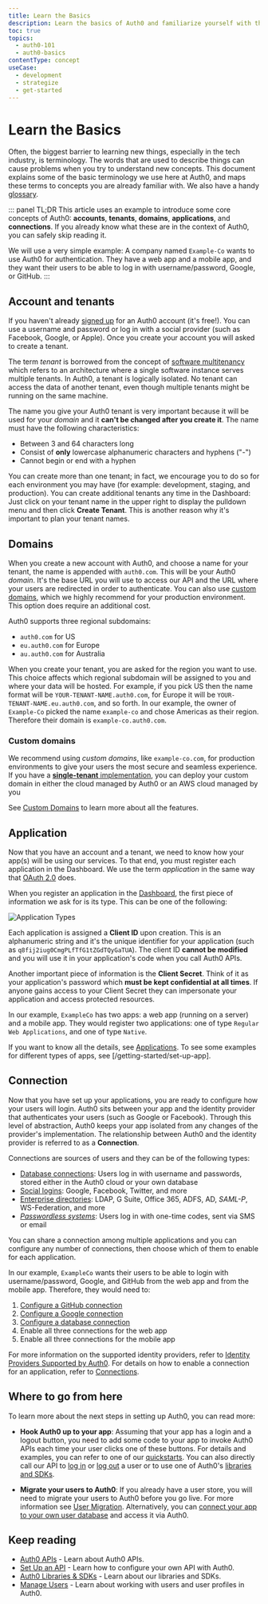 ```yaml
---
title: Learn the Basics
description: Learn the basics of Auth0 and familiarize yourself with the terminology.
toc: true
topics:
  - auth0-101
  - auth0-basics
contentType: concept
useCase:
  - development
  - strategize
  - get-started
---
```

# Learn the Basics

Often, the biggest barrier to learning new things, especially in the tech industry, is terminology. The words that are used to describe things can cause problems when you try to understand new concepts. This document explains some of the basic terminology we use here at Auth0, and maps these terms to concepts you are already familiar with. We also have a handy [glossary](/glossary).

::: panel TL;DR
This article uses an example to introduce some core concepts of Auth0: **accounts**, **tenants**, **domains**, **applications**, and **connections**. If you already know what these are in the context of Auth0, you can safely skip reading it.

We will use a very simple example: A company named `Example-Co` wants to use Auth0 for authentication. They have a web app and a mobile app, and they want their users to be able to log in with username/password, Google, or GitHub.
:::

## Account and tenants

If you haven't already [signed up](https://auth0.com/signup) for an Auth0 account (it's free!). You can use a username and password or log in with a social provider (such as Facebook, Google, or Apple). Once you create your account you will asked to create a tenant. 

The term *tenant* is borrowed from the concept of [software multitenancy](https://en.wikipedia.org/wiki/Multitenancy) which refers to an architecture where a single software instance serves multiple tenants. In Auth0, a tenant is logically isolated. No tenant can access the data of another tenant, even though multiple tenants might be running on the same machine.

The name you give your Auth0 tenant is very important because it will be used for your *domain* and it **can't be changed after you create it**. The name must have the following characteristics: 

- Between 3 and 64 characters long
- Consist of **only** lowercase alphanumeric characters and hyphens ("-")
- Cannot begin or end with a hyphen

You can create more than one tenant; in fact, we encourage you to do so for each environment you may have (for example: development, staging, and production). You can create additional tenants any time in the Dashboard: Just click on your tenant name in the upper right to display the pulldown menu and then click **Create Tenant**. This is another reason why it's important to plan your tenant names. 

## Domains

When you create a new account with Auth0, and choose a name for your tenant, the name is  appended with `auth0.com`. This will be your Auth0 *domain*. It's the base URL you will use to access our API and the URL where your users are redirected in order to authenticate. You can also use [custom domains](#custom-domains), which we highly recommend for your production environment. This option does require an additional cost. 

Auth0 supports three regional subdomains: 
- `auth0.com` for US
- `eu.auth0.com` for Europe
- `au.auth0.com` for Australia

When you create your tenant, you are asked for the region you want to use. This choice affects which regional subdomain will be assigned to you and where your data will be hosted. For example, if you pick US then the name format will be `YOUR-TENANT-NAME.auth0.com`, for Europe it will be `YOUR-TENANT-NAME.eu.auth0.com`, and so forth. In our example, the owner of `Example-Co` picked the name `example-co` and chose Americas as their region. Therefore their domain is `example-co.auth0.com`.

### Custom domains

We recommend using *custom domains*, like `example-co.com`, for production environments to give your users the most secure and seamless experience. If you have a [**single-tenant** implementation](/private-cloud), you can deploy your custom domain in either the cloud managed by Auth0 or an AWS cloud managed by you

See [Custom Domains](/custom-domains) to learn more about all the features. 

## Application

Now that you have an account and a tenant, we need to know how your app(s) will be using our services. To that end, you must register each application in the Dashboard. We use the term *application* in the same way that [OAuth 2.0](https://tools.ietf.org/html/rfc6749#page-6) does.

When you register an application in the [Dashboard](${manage_url}/#/applications), the first piece of information we ask for is its type. This can be one of the following:

![Application Types](/media/articles/getting-started/client-types.png)

Each application is assigned a **Client ID** upon creation. This is an alphanumeric string and it's the unique identifier for your application (such as `q8fij2iug0CmgPLfTfG1tZGdTQyGaTUA`). The client ID **cannot be modified** and you will use it in your application's code when you call Auth0 APIs.

Another important piece of information is the **Client Secret**. Think of it as your application's password which **must be kept confidential at all times**. If anyone gains access to your Client Secret they can impersonate your application and access protected resources.

In our example, `ExampleCo` has two apps: a web app (running on a server) and a mobile app. They would register two applications: one of type `Regular Web Applications`, and one of type `Native`.

If you want to know all the details, see [Applications](/applications). To see some examples for different types of apps, see [/getting-started/set-up-app].

## Connection

Now that you have set up your applications, you are ready to configure how your users will login. Auth0 sits between your app and the identity provider that authenticates your users (such as Google or Facebook). Through this level of abstraction, Auth0 keeps your app isolated from any changes of the provider's implementation. The relationship between Auth0 and the identity provider is referred to as a **Connection**.

Connections are sources of users and they can be of the following types:

- [Database connections](/connections/database): Users log in with username and passwords, stored either in the Auth0 cloud or your own database
- [Social logins](/connections/identity-providers-social): Google, Facebook, Twitter, and more
- [Enterprise directories](/connections/identity-providers-enterprise): LDAP, G Suite, Office 365, ADFS, AD, <dfn data-key="security-assertion-markup-language">SAML-P</dfn>, WS-Federation, and more
- <dfn data-key="passwordless">[Passwordless systems](/connections/passwordless)</dfn>: Users log in with one-time codes, sent via SMS or email

You can share a connection among multiple applications and you can configure any number of connections, then choose which of them to enable for each application.

In our example, `ExampleCo` wants their users to be able to login with username/password, Google, and GitHub from the web app and from the mobile app. Therefore, they would need to:
1. [Configure a GitHub connection](/connections/social/github)
1. [Configure a Google connection](/connections/social/google)
1. [Configure a database connection](/connections/database)
1. Enable all three connections for the web app
1. Enable all three connections for the mobile app

For more information on the supported identity providers, refer to [Identity Providers Supported by Auth0](/identityproviders). For details on how to enable a connection for an application, refer to [Connections](/connections).

## Where to go from here

To learn more about the next steps in setting up Auth0, you can read more:

- **Hook Auth0 up to your app**: Assuming that your app has a login and a logout button, you need to add some code to your app to invoke Auth0 APIs each time your user clicks one of these buttons. For details and examples, you can refer to one of our [quickstarts](/quickstarts). You can also directly call our API to [log in](/api/authentication#login) or [log out](/api/authentication#logout) a user or to use one of Auth0's [libraries and SDKs](/libraries).

- **Migrate your users to Auth0**: If you already have a user store, you will need to migrate your users to Auth0 before you go live. For more information see [User Migration](/users/concepts/overview-user-migration). Alternatively, you can [connect your app to your own user database](/connections/database/custom-db) and access it via Auth0.

## Keep reading

- [Auth0 APIs](/api/info) - Learn about Auth0 APIs.
- [Set Up an API](/getting-started/set-up-api) - Learn how to configure your own API with Auth0.
- [Auth0 Libraries & SDKs](/libraries) - Learn about our libraries and SDKs.
- [Manage Users](/users) - Learn about working with users and user profiles in Auth0.
